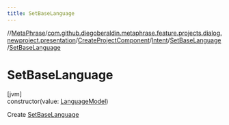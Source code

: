 ```yaml
---
title: SetBaseLanguage
---
```

//[MetaPhrase](../../../../../index.html)/[com.github.diegoberaldin.metaphrase.feature.projects.dialog.newproject.presentation](../../../index.html)/[CreateProjectComponent](../../index.html)/[Intent](../index.html)/[SetBaseLanguage](index.html)/[SetBaseLanguage](-set-base-language.html)



# SetBaseLanguage



[jvm]\
constructor(value: [LanguageModel](../../../../com.github.diegoberaldin.metaphrase.domain.language.data/-language-model/index.html))



Create [SetBaseLanguage](index.html)




